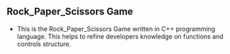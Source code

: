 ## Rock_Paper_Scissors Game

- This is the Rock_Paper_Scissors Game written in C++ programming language. This helps to refine developers knowledge on functions and controls structure.